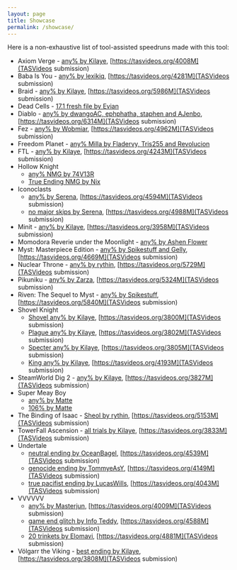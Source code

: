 ```yaml
---
layout: page
title: Showcase
permalink: /showcase/
---
```


Here is a non-exhaustive list of tool-assisted speedruns made with this tool:

* Axiom Verge - [any% by Kilaye](https://www.youtube.com/watch?v=xOTd2dZqvWA), [https://tasvideos.org/4008M](TASVideos submission)
* Baba Is You - [any% by lexikiq](https://www.youtube.com/watch?v=AXRu89RUrAE), [https://tasvideos.org/4281M](TASVideos submission)
* Braid - [any% by Kilaye](https://www.youtube.com/watch?v=Q6LPjg6NdvY), [https://tasvideos.org/5986M](TASVideos submission)
* Dead Cells - [17.1 fresh file by Evian](https://www.youtube.com/watch?v=KR8NqS_jZoA)
* Diablo - [any% by dwangoAC, ephphatha, staphen and AJenbo](https://www.youtube.com/watch?v=wmrCF33i7aA), [https://tasvideos.org/6314M](TASVideos submission)
* Fez - [any% by Wobmiar](https://www.youtube.com/watch?v=xKE_2RXEhKc), [https://tasvideos.org/4962M](TASVideos submission)
* Freedom Planet - [any% Milla by Fladervy, Tris255 and Revolucion](https://www.youtube.com/watch?v=9eA71dOGSTg)
* FTL - [any% by Kilaye](https://www.youtube.com/watch?v=3dS3gLsRpeQ), [https://tasvideos.org/4243M](TASVideos submission)
* Hollow Knight
    - [any% NMG by 74V13R](https://www.youtube.com/watch?v=patXzF3Q3Wk)
    - [True Ending NMG by Nix](https://www.youtube.com/watch?v=6vRm1mrRf6M)
* Iconoclasts
    - [any% by Serena](https://www.youtube.com/watch?v=wy9YZatm41g), [https://tasvideos.org/4594M](TASVideos submission)
    - [no major skips by Serena](https://www.youtube.com/watch?v=ZNFxMzfWEDk), [https://tasvideos.org/4988M](TASVideos submission)
* Minit - [any% by Kilaye](https://www.youtube.com/watch?v=6Dv_8QZl00A), [https://tasvideos.org/3958M](TASVideos submission)
* Momodora Reverie under the Moonlight - [any% by Ashen Flower](https://www.youtube.com/watch?v=xGPuczjxK7Y)
* Myst: Masterpiece Edition - [any% by Spikestuff and Gelly](https://www.youtube.com/watch?v=mSvm87GRHgE), [https://tasvideos.org/4669M](TASVideos submission)
* Nuclear Throne - [any% by rythin](https://www.youtube.com/watch?v=kGu3XQ6M3vY), [https://tasvideos.org/5729M](TASVideos submission)
* Pikuniku - [any% by Zarza](https://www.youtube.com/watch?v=OV8JQN5ckzw), [https://tasvideos.org/5324M](TASVideos submission)
* Riven: The Sequel to Myst - [any% by Spikestuff](https://www.youtube.com/watch?v=qaH6d6ZCRBU), [https://tasvideos.org/5840M](TASVideos submission)
* Shovel Knight
    - [Shovel any% by Kilaye](https://www.youtube.com/watch?v=GvfAPXCVPvQ), [https://tasvideos.org/3800M](TASVideos submission)
    - [Plague any% by Kilaye](https://www.youtube.com/watch?v=71FCMeDrPSI), [https://tasvideos.org/3802M](TASVideos submission)
    - [Specter any% by Kilaye](https://www.youtube.com/watch?v=qIfl6rH31Wk), [https://tasvideos.org/3805M](TASVideos submission)
    - [King any% by Kilaye](https://www.youtube.com/watch?v=oHCcHc5eXBA), [https://tasvideos.org/4193M](TASVideos submission)
* SteamWorld Dig 2 - [any% by Kilaye](https://www.youtube.com/watch?v=QKjqWH2yZAA), [https://tasvideos.org/3827M](TASVideos submission)
* Super Meay Boy
    - [any% by Matte](https://www.youtube.com/watch?v=mAQidEjCNTc)
    - [106% by Matte](https://www.youtube.com/watch?v=EF7ISgbS2-w)
* The Binding of Isaac - [Sheol by rythin](http://www.youtube.com/watch?v=sfAQL_Y_pUY), [https://tasvideos.org/5153M](TASVideos submission)
* TowerFall Ascension - [all trials by Kilaye](https://www.youtube.com/watch?v=TW3CMF0nCFM), [https://tasvideos.org/3833M](TASVideos submission)
* Undertale
    - [neutral ending by OceanBagel](https://www.youtube.com/watch?v=ogobq3zCv3U), [https://tasvideos.org/4539M](TASVideos submission)
    - [genocide ending by TommyeAsY](https://www.youtube.com/watch?v=KIYvjlY8T4Q), [https://tasvideos.org/4149M](TASVideos submission)
    - [true pacifist ending by LucasWills](https://www.youtube.com/watch?v=Ungi8snUh8E), [https://tasvideos.org/4043M](TASVideos submission)
* VVVVVV
    - [any% by Masterjun](https://www.youtube.com/watch?v=P-CdfRIGXkk), [https://tasvideos.org/4009M](TASVideos submission)
    - [game end glitch by Info Teddy](https://www.youtube.com/watch?v=XfT-5coSJdY), [https://tasvideos.org/4588M](TASVideos submission)
    - [20 trinkets by Elomavi](https://www.youtube.com/watch?v=EgJD95OWi3E), [https://tasvideos.org/4881M](TASVideos submission)
* Völgarr the Viking - [best ending by Kilaye](https://www.youtube.com/watch?v=4em3CE0TXjs), [https://tasvideos.org/3808M](TASVideos submission)
